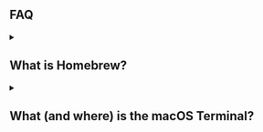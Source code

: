 <h2>FAQ</h2>

<details>
<summary><h2>What is Homebrew?</h2></summary>
<p>
</p>
</details>

<details>
<summary><h2>What (and where) is the macOS Terminal?</h2></summary>
<p>
Every Mac comes with a pre-installed Terminal application. Use it to run software (or software commands) without a graphical interface, using the <em>command line interface</em>. The Terminal application or <em>console</em> gives us access to the Unix command line, or <em>shell</em>. Look in the `Applications/Utilities/` folder for the Terminal application or click the Spotlight icon in the menu bar and type "terminal." If you see "terminal," double-click the search result to launch the terminal. See <a href="/ruby/15.html">Finding and Using the macOS Terminal</a>.
</p>
</details>
